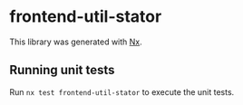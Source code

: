 # frontend-util-stator

This library was generated with [Nx](https://nx.dev).

## Running unit tests

Run `nx test frontend-util-stator` to execute the unit tests.
